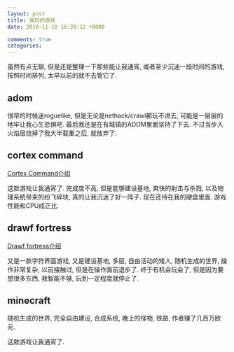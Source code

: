 ```yaml
---
layout: post
title: 我玩的游戏
date: 2010-11-10 16:20:12 +0800

comments: true
categories: 
---
```


虽然有点无聊, 但是还是整理一下那些能让我通宵,
或者至少沉迷一段时间的游戏, 按照时间排列, 太早以前的就不去管它了.

adom
------------------------------

很早的时候迷roguelike, 但是无论是nethack/crawl都玩不进去,
可能是一层层的地牢让我心生恐惧吧.
最后我还是在有城镇的ADOM里面坚持了下去.
不过当步入火焰层烧掉了我大半载重之后, 就放弃了.

cortex command
------------------------------

[Cortex Command介绍](http://vps.linjunhalida.com/blog/article/CortexCommand介绍/)

这款游戏让我通宵了. 完成度不高, 但是能够建设基地, 爽快的射击与杀戮,
以及物理系统带来的纷飞碎块, 真的让我沉迷了好一阵子.
现在还待在我的硬盘里面. 游戏性能和CPU成正比.

drawf fortress
------------------------------

[Drawf fortress介绍](http://vps.linjunhalida.com/blog/article/DwarfFortress介绍/)

又是一款字符界面游戏, 又是建设基地, 多层, 自由活动的矮人,
随机生成的世界, 操作非常复杂, 以前接触过, 但是在操作面前退步了.
终于有机会玩会了, 但是因为要想很多东西, 我智能不够,
玩到一定程度就停止了.

minecraft
------------------------------

随机生成的世界, 完全自由建设, 合成系统, 晚上的怪物, 铁路,
作者赚了几百万欧元.

这款游戏让我通宵了.
